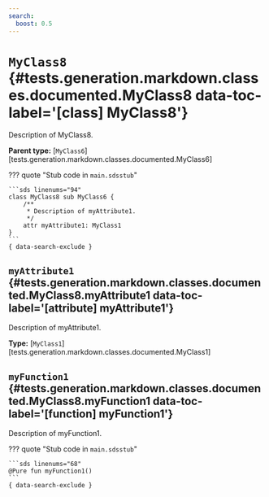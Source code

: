```yaml
---
search:
  boost: 0.5
---
```


[//]: # (DO NOT EDIT THIS FILE DIRECTLY. Instead, edit the corresponding stub file and execute `npm run docs:api`.)

# <code class="doc-symbol doc-symbol-class"></code> `MyClass8` {#tests.generation.markdown.classes.documented.MyClass8 data-toc-label='[class] MyClass8'}

Description of MyClass8.

**Parent type:** [`MyClass6`][tests.generation.markdown.classes.documented.MyClass6]

??? quote "Stub code in `main.sdsstub`"

    ```sds linenums="94"
    class MyClass8 sub MyClass6 {
        /**
         * Description of myAttribute1.
         */
        attr myAttribute1: MyClass1
    }
    ```
    { data-search-exclude }

## <code class="doc-symbol doc-symbol-attribute"></code> `myAttribute1` {#tests.generation.markdown.classes.documented.MyClass8.myAttribute1 data-toc-label='[attribute] myAttribute1'}

Description of myAttribute1.

**Type:** [`MyClass1`][tests.generation.markdown.classes.documented.MyClass1]

## <code class="doc-symbol doc-symbol-function"></code> `myFunction1` {#tests.generation.markdown.classes.documented.MyClass8.myFunction1 data-toc-label='[function] myFunction1'}

Description of myFunction1.

??? quote "Stub code in `main.sdsstub`"

    ```sds linenums="68"
    @Pure fun myFunction1()
    ```
    { data-search-exclude }
